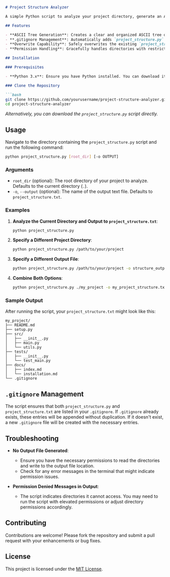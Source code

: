 ```markdown
# Project Structure Analyzer

A simple Python script to analyze your project directory, generate an ASCII tree representation of its structure, and manage `.gitignore` to exclude the script and the generated structure file from version control.

## Features

- **ASCII Tree Generation**: Creates a clear and organized ASCII tree of your project's folder and file hierarchy.
- **.gitignore Management**: Automatically adds `project_structure.py` and `project_structure.txt` to your `.gitignore` to prevent them from being tracked by Git.
- **Overwrite Capability**: Safely overwrites the existing `project_structure.txt` each time the script is run to ensure the latest structure is captured.
- **Permission Handling**: Gracefully handles directories with restricted permissions by indicating access issues in the output.

## Installation

### Prerequisites

- **Python 3.x**: Ensure you have Python installed. You can download it from [python.org](https://www.python.org/downloads/).

### Clone the Repository

```bash
git clone https://github.com/yourusername/project-structure-analyzer.git
cd project-structure-analyzer
```

*Alternatively, you can download the `project_structure.py` script directly.*

## Usage

Navigate to the directory containing the `project_structure.py` script and run the following command:

```bash
python project_structure.py [root_dir] [-o OUTPUT]
```

### Arguments

- `root_dir` (optional): The root directory of your project to analyze. Defaults to the current directory (`.`).
- `-o`, `--output` (optional): The name of the output text file. Defaults to `project_structure.txt`.

### Examples

1. **Analyze the Current Directory and Output to `project_structure.txt`**:

    ```bash
    python project_structure.py
    ```

2. **Specify a Different Project Directory**:

    ```bash
    python project_structure.py /path/to/your/project
    ```

3. **Specify a Different Output File**:

    ```bash
    python project_structure.py /path/to/your/project -o structure_output.txt
    ```

4. **Combine Both Options**:

    ```bash
    python project_structure.py ./my_project -o my_project_structure.txt
    ```

### Sample Output

After running the script, your `project_structure.txt` might look like this:

```
my_project/
├── README.md
├── setup.py
├── src/
│   ├── __init__.py
│   ├── main.py
│   └── utils.py
├── tests/
│   ├── __init__.py
│   └── test_main.py
├── docs/
│   ├── index.md
│   └── installation.md
└── .gitignore
```

## `.gitignore` Management

The script ensures that both `project_structure.py` and `project_structure.txt` are listed in your `.gitignore`. If `.gitignore` already exists, these entries will be appended without duplication. If it doesn't exist, a new `.gitignore` file will be created with the necessary entries.

## Troubleshooting

- **No Output File Generated**:
  - Ensure you have the necessary permissions to read the directories and write to the output file location.
  - Check for any error messages in the terminal that might indicate permission issues.

- **Permission Denied Messages in Output**:
  - The script indicates directories it cannot access. You may need to run the script with elevated permissions or adjust directory permissions accordingly.

## Contributing

Contributions are welcome! Please fork the repository and submit a pull request with your enhancements or bug fixes.

## License

This project is licensed under the [MIT License](LICENSE).

```
